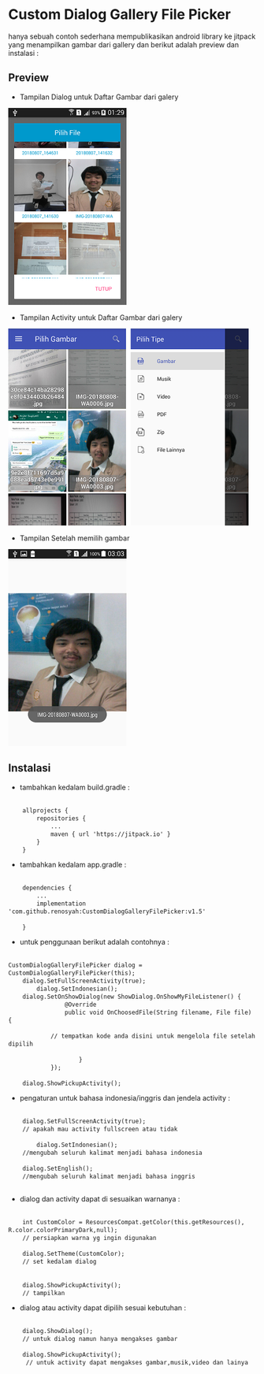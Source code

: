 # Custom Dialog Gallery File Picker

hanya sebuah contoh sederhana mempublikasikan android library ke jitpack yang menampilkan gambar dari gallery dan berikut adalah preview dan instalasi : 

## Preview 


* Tampilan Dialog untuk Daftar Gambar dari galery

![GitHub Logo](/image/1.png)




* Tampilan Activity untuk Daftar Gambar dari galery

![GitHub Logo](/image/5.png)





* Tampilan Setelah memilih gambar

![GitHub Logo](/image/6.png)


## Instalasi


* tambahkan kedalam build.gradle : 

```

	allprojects {
		repositories {
			...
			maven { url 'https://jitpack.io' }
		}
	}

```


* tambahkan kedalam app.gradle : 

```

	dependencies {
		...
		implementation 'com.github.renosyah:CustomDialogGalleryFilePicker:v1.5'
	
	}

```

* untuk penggunaan berikut adalah contohnya : 

```

CustomDialogGalleryFilePicker dialog = CustomDialogGalleryFilePicker(this);
	dialog.SetFullScreenActivity(true);
        dialog.SetIndonesian();
	dialog.SetOnShowDialog(new ShowDialog.OnShowMyFileListener() {
            	@Override
            	public void OnChoosedFile(String filename, File file) {

			// tempatkan kode anda disini untuk mengelola file setelah dipilih

            		}
        	});

	dialog.ShowPickupActivity();

```

* pengaturan untuk bahasa indonesia/inggris dan jendela activity :

```

	dialog.SetFullScreenActivity(true); 
	// apakah mau activity fullscreen atau tidak

        dialog.SetIndonesian(); 
	//mengubah seluruh kalimat menjadi bahasa indonesia

 	dialog.SetEnglish(); 
	//mengubah seluruh kalimat menjadi bahasa inggris


```


* dialog dan activity dapat di sesuaikan warnanya :

```

	int CustomColor = ResourcesCompat.getColor(this.getResources(), R.color.colorPrimaryDark,null);
	// persiapkan warna yg ingin digunakan	

	dialog.SetTheme(CustomColor);
	// set kedalam dialog


	dialog.ShowPickupActivity();
	// tampilkan

```


* dialog atau activity dapat dipilih sesuai kebutuhan : 
```

	dialog.ShowDialog(); 
	// untuk dialog namun hanya mengakses gambar

	dialog.ShowPickupActivity();
	 // untuk activity dapat mengakses gambar,musik,video dan lainya


```
